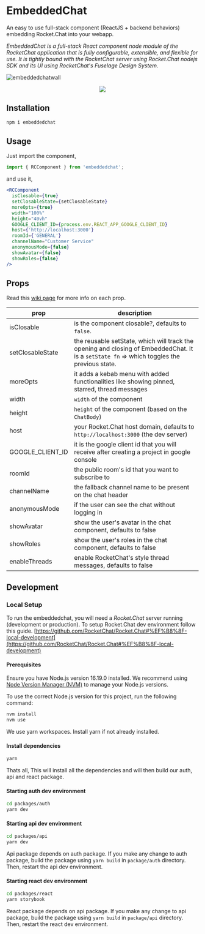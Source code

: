 # EmbeddedChat

An easy to use full-stack component (ReactJS + backend behaviors) embedding Rocket.Chat into your webapp.

_EmbeddedChat is a full-stack React component node module of the RocketChat application that is fully configurable, extensible, and flexible for use. It is tightly bound with the RocketChat server using Rocket.Chat nodejs SDK and its UI using RocketChat's Fuselage Design System._

![embeddedchatwall](https://user-images.githubusercontent.com/73601258/178119162-ecabb9b7-e3ae-4c70-8ab2-f6c02856f4c6.png)

<div align='center' width='100%'>
<a href="https://github.com/monoclehq">
<img src="https://open-source-assets.middlewarehq.com/svgs/RocketChat-EmbeddedChat-contributor-metrics-dark-widget.svg?caching=true"></img>
</a>
</div>

## Installation

```bash
npm i embeddedchat
```

## Usage

Just import the component,

```javascript
import { RCComponent } from 'embeddedchat';
```

and use it,

```jsx
<RCComponent
  isClosable={true}
  setClosableState={setClosableState}
  moreOpts={true}
  width="100%"
  height="40vh"
  GOOGLE_CLIENT_ID={process.env.REACT_APP_GOOGLE_CLIENT_ID}
  host={'http://localhost:3000'}
  roomId={'GENERAL'}
  channelName="Customer Service"
  anonymousMode={false}
  showAvatar={false}
  showRoles={false}
/>
```

## Props

Read this [wiki page](https://github.com/RocketChat/EmbeddedChat/wiki/Roots-of-EmbeddedChat) for more info on each prop.

| prop             | description                                                                                                                                 |
| ---------------- | ------------------------------------------------------------------------------------------------------------------------------------------- |
| isClosable       | is the component closable?, defaults to `false`.                                                                                            |
| setClosableState | the reusable setState, which will track the opening and closing of EmbeddedChat. It is a `setState fn` => which toggles the previous state. |
| moreOpts         | it adds a kebab menu with added functionalities like showing pinned, starred, thread messages                                               |
| width            | `width` of the component                                                                                                                    |
| height           | `height` of the component (based on the `ChatBody`)                                                                                         |
| host             | your Rocket.Chat host domain, defaults to `http://localhost:3000` (the dev server)                                                          |
| GOOGLE_CLIENT_ID | it is the google client id that you will receive after creating a project in google console                                                 |
| roomId           | the public room's id that you want to subscribe to                                                                                          |
| channelName      | the fallback channel name to be present on the chat header                                                                                  |
| anonymousMode    | if the user can see the chat without logging in                                                                                             |
| showAvatar       | show the user's avatar in the chat component, defaults to false                                                                             |
| showRoles        | show the user's roles in the chat component, defaults to false                                                                              |
| enableThreads    | enable RocketChat's style thread messages, defaults to false                                                                             |
## Development

### Local Setup
To run the embeddedchat, you will need a *Rocket.Chat* server running (development or production). To setup Rocket.Chat dev environment follow this guide.
[https://github.com/RocketChat/Rocket.Chat#%EF%B8%8F-local-development](https://github.com/RocketChat/Rocket.Chat#%EF%B8%8F-local-development)

#### Prerequisites

Ensure you have Node.js version 16.19.0 installed. We recommend using [Node Version Manager (NVM)](https://github.com/nvm-sh/nvm) to manage your Node.js versions.

To use the correct Node.js version for this project, run the following command:

```bash
nvm install
nvm use
``` 

We use yarn workspaces. Install yarn if not already installed.

#### Install dependencies

```bash
yarn
```

Thats all, This will install all the dependencies and will then build our auth, api and react package.

#### Starting auth dev environment
```bash
cd packages/auth
yarn dev
```

#### Starting api dev environment
```bash
cd packages/api
yarn dev
```
Api package depends on auth package. If you make any change to auth package, build the package using `yarn build` in `package/auth` directory. Then, restart the api dev environment.

#### Starting react dev environment
```bash
cd packages/react
yarn storybook
```
React package depends on api package. If you make any change to api package, build the package using `yarn build` in `package/api` directory. Then, restart the react dev environment.
